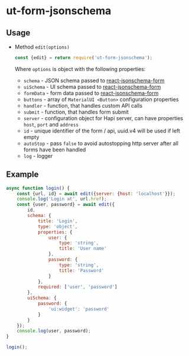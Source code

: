 # ut-form-jsonschema

## Usage

* Method `edit(options)`

  ```js
  const {edit} = return require('ut-form-jsonschema');
  ```

  Where `options` is object with the following properties:
  * `schema` - JSON schema passed to [react-jsonschema-form](https://www.npmjs.com/package/react-jsonschema-form)
  * `uiSchema` - UI schema passed to [react-jsonschema-form](https://www.npmjs.com/package/react-jsonschema-form)
  * `formData` - form data passed to [react-jsonschema-form](https://www.npmjs.com/package/react-jsonschema-form)
  * `buttons` - array of `MaterialUI <Button>` configuration properties
  * `handler` - function, that handles custom API calls
  * `submit` - function, that handles form submit
  * `server` - configuration object for Hapi server, can have properties
    `host`, `port` and `address`
  * `id` - unique identifier of the form / api, uuid.v4 will be used if left empty
  * `autoStop` - pass `false` to avoid autostopping http server after all forms
    have been handled
  * `log` - logger

## Example

```js
async function login() {
    const {url, id} = await edit({server: {host: 'localhost'}});
    console.log('Login at', url.href);
    const {user, password} = await edit({
        id,
        schema: {
            title: 'Login',
            type: 'object',
            properties: {
                user: {
                    type: 'string',
                    title: 'User name'
                },
                password: {
                    type: 'string',
                    title: 'Password'
                }
            },
            required: ['user', 'password']
        },
        uiSchema: {
            password: {
                'ui:widget': 'password'
            }
        }
    });
    console.log(user, password);
}

login();
```
